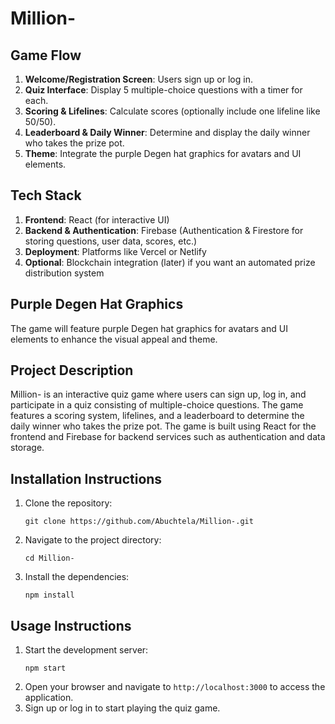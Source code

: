 # Million-

## Game Flow

1. **Welcome/Registration Screen**: Users sign up or log in.
2. **Quiz Interface**: Display 5 multiple-choice questions with a timer for each.
3. **Scoring & Lifelines**: Calculate scores (optionally include one lifeline like 50/50).
4. **Leaderboard & Daily Winner**: Determine and display the daily winner who takes the prize pot.
5. **Theme**: Integrate the purple Degen hat graphics for avatars and UI elements.

## Tech Stack

1. **Frontend**: React (for interactive UI)
2. **Backend & Authentication**: Firebase (Authentication & Firestore for storing questions, user data, scores, etc.)
3. **Deployment**: Platforms like Vercel or Netlify
4. **Optional**: Blockchain integration (later) if you want an automated prize distribution system

## Purple Degen Hat Graphics

The game will feature purple Degen hat graphics for avatars and UI elements to enhance the visual appeal and theme.

## Project Description

Million- is an interactive quiz game where users can sign up, log in, and participate in a quiz consisting of multiple-choice questions. The game features a scoring system, lifelines, and a leaderboard to determine the daily winner who takes the prize pot. The game is built using React for the frontend and Firebase for backend services such as authentication and data storage.

## Installation Instructions

1. Clone the repository:
   ```
   git clone https://github.com/Abuchtela/Million-.git
   ```
2. Navigate to the project directory:
   ```
   cd Million-
   ```
3. Install the dependencies:
   ```
   npm install
   ```

## Usage Instructions

1. Start the development server:
   ```
   npm start
   ```
2. Open your browser and navigate to `http://localhost:3000` to access the application.
3. Sign up or log in to start playing the quiz game.
